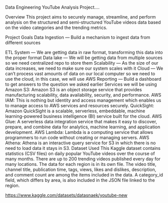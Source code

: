 Data Engineering YouTube Analysis Project....

Overview
This project aims to securely manage, streamline, and perform analysis on the structured and semi-structured YouTube videos data based on the video categories and the trending metrics.

Project Goals
Data Ingestion — Build a mechanism to ingest data from different sources

ETL System — We are getting data in raw format, transforming this data into the proper format
Data lake — We will be getting data from multiple sources so we need centralized repo to store them
Scalability — As the size of our data increases, we need to make sure our system scales with it
Cloud — We can’t process vast amounts of data on our local computer so we need to use the cloud, in this case, we will use AWS
Reporting — Build a dashboard to get answers to the question we asked earlier
Services we will be using
Amazon S3: Amazon S3 is an object storage service that provides manufacturing scalability, data availability, security, and performance.
AWS IAM: This is nothing but identity and access management which enables us to manage access to AWS services and resources securely.
QuickSight: Amazon QuickSight is a scalable, serverless, embeddable, machine learning-powered business intelligence (BI) service built for the cloud.
AWS Glue: A serverless data integration service that makes it easy to discover, prepare, and combine data for analytics, machine learning, and application development.
AWS Lambda: Lambda is a computing service that allows programmers to run code without creating or managing servers.
AWS Athena: Athena is an interactive query service for S3 in which there is no need to load data it stays in S3.
Dataset Used
This Kaggle dataset contains statistics (CSV files) on daily popular YouTube videos over the course of many months. There are up to 200 trending videos published every day for many locations. The data for each region is in its own file. The video title, channel title, publication time, tags, views, likes and dislikes, description, and comment count are among the items included in the data. A category_id field, which differs by area, is also included in the JSON file linked to the region.

https://www.kaggle.com/datasets/datasnaek/youtube-new
